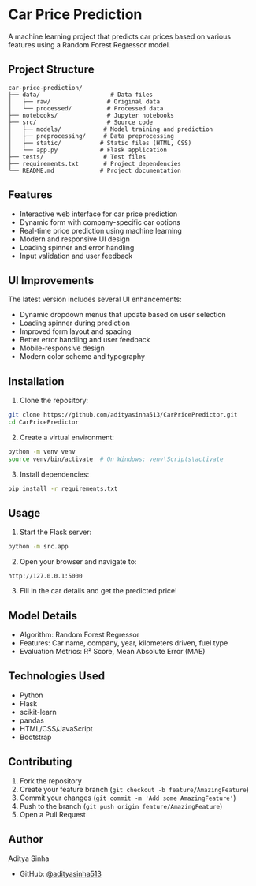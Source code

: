 # Car Price Prediction

A machine learning project that predicts car prices based on various features using a Random Forest Regressor model.

## Project Structure

```
car-price-prediction/
├── data/                    # Data files
│   ├── raw/                # Original data
│   └── processed/          # Processed data
├── notebooks/              # Jupyter notebooks
├── src/                    # Source code
│   ├── models/            # Model training and prediction
│   ├── preprocessing/     # Data preprocessing
│   ├── static/           # Static files (HTML, CSS)
│   └── app.py            # Flask application
├── tests/                 # Test files
├── requirements.txt       # Project dependencies
└── README.md             # Project documentation
```

## Features

- Interactive web interface for car price prediction
- Dynamic form with company-specific car options
- Real-time price prediction using machine learning
- Modern and responsive UI design
- Loading spinner and error handling
- Input validation and user feedback

## UI Improvements

The latest version includes several UI enhancements:
- Dynamic dropdown menus that update based on user selection
- Loading spinner during prediction
- Improved form layout and spacing
- Better error handling and user feedback
- Mobile-responsive design
- Modern color scheme and typography

## Installation

1. Clone the repository:
```bash
git clone https://github.com/adityasinha513/CarPricePredictor.git
cd CarPricePredictor
```

2. Create a virtual environment:
```bash
python -m venv venv
source venv/bin/activate  # On Windows: venv\Scripts\activate
```

3. Install dependencies:
```bash
pip install -r requirements.txt
```

## Usage

1. Start the Flask server:
```bash
python -m src.app
```

2. Open your browser and navigate to:
```
http://127.0.0.1:5000
```

3. Fill in the car details and get the predicted price!

## Model Details

- Algorithm: Random Forest Regressor
- Features: Car name, company, year, kilometers driven, fuel type
- Evaluation Metrics: R² Score, Mean Absolute Error (MAE)

## Technologies Used

- Python
- Flask
- scikit-learn
- pandas
- HTML/CSS/JavaScript
- Bootstrap

## Contributing

1. Fork the repository
2. Create your feature branch (`git checkout -b feature/AmazingFeature`)
3. Commit your changes (`git commit -m 'Add some AmazingFeature'`)
4. Push to the branch (`git push origin feature/AmazingFeature`)
5. Open a Pull Request


## Author

Aditya Sinha
- GitHub: [@adityasinha513](https://github.com/adityasinha513) 
